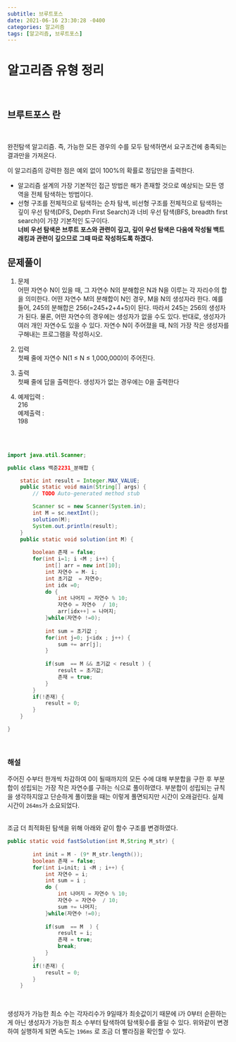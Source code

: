 ```yaml
---
subtitle: 브루트포스
date: 2021-06-16 23:30:28 -0400
categories: 알고리즘
tags: [알고리즘, 브루트포스]
---
```


# 알고리즘 유형 정리

<br>

## 브루트포스 란

<br>

완전탐색 알고리즘. 즉, 가능한 모든 경우의 수를 모두 탐색하면서 요구조건에 충족되는 결과만을 가져온다.

이 알고리즘의 강력한 점은 예외 없이 100%의 확률로 정답만을 출력한다.

 - 알고리즘 설계의 가장 기본적인 접근 방법은 해가 존재할 것으로 예상되는 모든 영역을 전체 탐색하는 방법이다.
 - 선형 구조를 전체적으로 탐색하는 순차 탐색, 비선형 구조를 전체적으로 탐색하는 깊이 우선 탐색(DFS, Depth First Search)과 너비 우선 탐색(BFS, breadth first search)이 가장 기본적인 도구이다. <br>
  **너비 우선 탐색은 브루트 포스와 관련이 깊고, 깊이 우선 탐색은 다음에 작성될 백트래킹과 관련이 깊으므로 그때 따로 작성하도록 하겠다.**


## 문제풀이

1. 문제 <br>
어떤 자연수 N이 있을 때, 그 자연수 N의 분해합은 N과 N을 이루는 각 자리수의 합을 의미한다. 어떤 자연수 M의 분해합이 N인 경우, M을 N의 생성자라 한다. 예를 들어, 245의 분해합은 256(=245+2+4+5)이 된다. 따라서 245는 256의 생성자가 된다. 물론, 어떤 자연수의 경우에는 생성자가 없을 수도 있다. 반대로, 생성자가 여러 개인 자연수도 있을 수 있다.
자연수 N이 주어졌을 때, N의 가장 작은 생성자를 구해내는 프로그램을 작성하시오.



2. 입력 <br>
첫째 줄에 자연수 N(1 ≤ N ≤ 1,000,000)이 주어진다.

2. 출력 <br>
첫째 줄에 답을 출력한다. 생성자가 없는 경우에는 0을 출력한다



1. 예제입력 :
<br>216
<br> 예제출력 :
<br> 198


<br>
<br>

```JAVA
import java.util.Scanner;

public class 백준2231_분해합 {

	static int result = Integer.MAX_VALUE;
	public static void main(String[] args) {
		// TODO Auto-generated method stub

		Scanner sc = new Scanner(System.in);
		int M = sc.nextInt();
		solution(M);
		System.out.println(result);
	}
	public static void solution(int M) {
	
		boolean 존재 = false;
		for(int i=1; i <M ; i++) {
			int[] arr = new int[10];
			int 자연수 = M- i;
			int 초기값  = 자연수;
			int idx =0;
			do {
				int 나머지 = 자연수 % 10;
				자연수 = 자연수  / 10;
				arr[idx++] = 나머지;
			}while(자연수 !=0);
			
			int sum = 초기값 ;
			for(int j=0; j<idx ; j++) {
				sum += arr[j];
			}
			
			if(sum  == M && 초기값 < result ) {
				result = 초기값;
				존재 = true;
			}
		}
		if(!존재) {
			result = 0;
		}
	}

}

```
<br>


### 해설
주어진 수부터 한개씩 차감하여 0이 될때까지의 모든 수에 대해 부분합을 구한 후 부분합이 성립되는 가장 작은 자연수를 구하는 식으로 풀이하였다. 부분합이 성립되는 규칙을 생각하지않고 단순하게 풀이했을 때는 이렇게 풀면되지만 시간이 오래걸린다.
실제 시간이 `264ms`가 소요되었다.

<br>
조금 더 최적화된 탐색을 위해 아래와 같이 함수 구조를 변경하였다.

<br>

```java
public static void fastSolution(int M,String M_str) {
			
		int init = M - (9* M_str.length());
		boolean 존재 = false;
		for(int i=init; i <M ; i++) {
			int 자연수 = i;
			int sum = i ;
			do {
				int 나머지 = 자연수 % 10;
				자연수 = 자연수  / 10;
				sum += 나머지;
			}while(자연수 !=0);
			
			if(sum  == M  ) {
				result = i;
				존재 = true;
				break;
			}
		}
		if(!존재) {
			result = 0;
		}
	}
```

<br>

생성자가 가능한 최소 수는 각자리수가 9일때가 최솟값이기 때문에 i가 0부터 순환하는게 아닌 생성자가 가능한 최소 수부터 탐색하여 탐색횟수를 줄일 수 있다.
위와같이 변경하여 실행하게 되면 속도는 `196ms` 로 조금 더 빨라짐을 확인할 수 있다.
